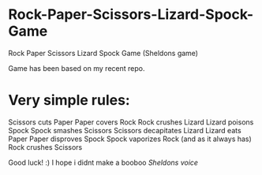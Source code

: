 # Rock-Paper-Scissors-Lizard-Spock-Game
Rock Paper Scissors Lizard Spock Game (Sheldons game)

Game has been based on my recent repo.

# Very simple rules:
Scissors cuts Paper
Paper covers Rock
Rock crushes Lizard
Lizard poisons Spock
Spock smashes Scissors
Scissors decapitates Lizard
Lizard eats Paper
Paper disproves Spock
Spock vaporizes Rock
(and as it always has) Rock crushes Scissors

Good luck! :) I hope i didnt make a booboo *Sheldons voice*

